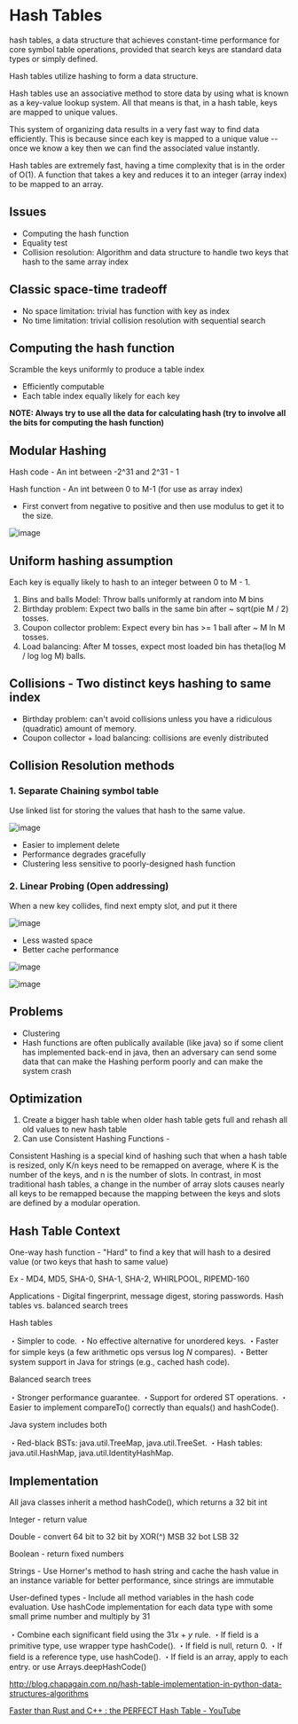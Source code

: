 # Hash Tables

hash tables, a data structure that achieves constant-time performance for core symbol table operations, provided that search keys are standard data types or simply defined.

Hash tables utilize hashing to form a data structure.

Hash tables use an associative method to store data by using what is known as a key-value lookup system. All that means is that, in a hash table, keys are mapped to unique values.

This system of organizing data results in a very fast way to find data efficiently. This is because since each key is mapped to a unique value -- once we know a key then we can find the associated value instantly.

Hash tables are extremely fast, having a time complexity that is in the order of O(1).
A function that takes a key and reduces it to an integer (array index) to be mapped to an array.

## Issues

- Computing the hash function
- Equality test
- Collision resolution: Algorithm and data structure to handle two keys that hash to the same array index

## Classic space-time tradeoff

- No space limitation: trivial has function with key as index
- No time limitation: trivial collision resolution with sequential search

## Computing the hash function

Scramble the keys uniformly to produce a table index

- Efficiently computable
- Each table index equally likely for each key

**NOTE: Always try to use all the data for calculating hash (try to involve all the bits for computing the hash function)**

## Modular Hashing

Hash code - An int between -2^31 and 2^31 - 1

Hash function - An int between 0 to M-1 (for use as array index)

- First convert from negative to positive and then use modulus to get it to the size.

![image](../../media/Hash-Tables-image1.jpg)

## Uniform hashing assumption

Each key is equally likely to hash to an integer between 0 to M - 1.

1. Bins and balls Model: Throw balls uniformly at random into M bins
2. Birthday problem: Expect two balls in the same bin after ~ sqrt(pie M / 2) tosses.
3. Coupon collector problem: Expect every bin has >= 1 ball after ~ M ln M tosses.
4. Load balancing: After M tosses, expect most loaded bin has theta(log M / log log M) balls.

## Collisions - Two distinct keys hashing to same index

- Birthday problem: can't avoid collisions unless you have a ridiculous (quadratic) amount of memory.
- Coupon collector + load balancing: collisions are evenly distributed

## Collision Resolution methods

### 1. Separate Chaining symbol table

Use linked list for storing the values that hash to the same value.

![image](../../media/Hash-Tables-image2.jpg)

- Easier to implement delete
- Performance degrades gracefully
- Clustering less sensitive to poorly-designed hash function

### 2. Linear Probing (Open addressing)

When a new key collides, find next empty slot, and put it there

![image](../../media/Hash-Tables-image3.jpg)

- Less wasted space
- Better cache performance

![image](../../media/Hash-Tables-image4.jpg)

![image](../../media/Hash-Tables-image5.jpg)

## Problems

- Clustering
- Hash functions are often publically available (like java) so if some client has implemented back-end in java, then an adversary can send some data that can make the Hashing perform poorly and can make the system crash

## Optimization

1. Create a bigger hash table when older hash table gets full and rehash all old values to new hash table
2. Can use Consistent Hashing Functions -

Consistent Hashing is a special kind of hashing such that when a hash table is resized, only K/n keys need to be remapped on average, where K is the number of the keys, and n is the number of slots. In contrast, in most traditional hash tables, a change in the number of array slots causes nearly all keys to be remapped because the mapping between the keys and slots are defined by a modular operation.

## Hash Table Context

One-way hash function - "Hard" to find a key that will hash to a desired value (or two keys that hash to same value)

Ex - MD4, MD5, SHA-0, SHA-1, SHA-2, WHIRLPOOL, RIPEMD-160

Applications - Digital fingerprint, message digest, storing passwords.
Hash tables vs. balanced search trees

Hash tables

・Simpler to code.
・No effective alternative for unordered keys.
・Faster for simple keys (a few arithmetic ops versus log *N* compares).
・Better system support in Java for strings (e.g., cached hash code).

Balanced search trees

・Stronger performance guarantee.
・Support for ordered ST operations.
・Easier to implement compareTo() correctly than equals() and hashCode().

Java system includes both

・Red-black BSTs: java.util.TreeMap, java.util.TreeSet.
・Hash tables: java.util.HashMap, java.util.IdentityHashMap.

## Implementation

All java classes inherit a method hashCode(), which returns a 32 bit int

Integer - return value

Double - convert 64 bit to 32 bit by XOR(^) MSB 32 bot LSB 32

Boolean - return fixed numbers

Strings - Use Horner's method to hash string and cache the hash value in an instance variable for better performance, since strings are immutable

User-defined types - Include all method variables in the hash code evaluation. Use hashCode implementation for each data type with some small prime number and multiply by 31

・Combine each significant field using the 31*x* + *y* rule.
・If field is a primitive type, use wrapper type hashCode().
・If field is null, return 0.
・If field is a reference type, use hashCode().
・If field is an array, apply to each entry. or use Arrays.deepHashCode()

http://blog.chapagain.com.np/hash-table-implementation-in-python-data-structures-algorithms

[Faster than Rust and C++ : the PERFECT Hash Table - YouTube](https://www.youtube.com/watch?v=kuxBOGB_FlM)
